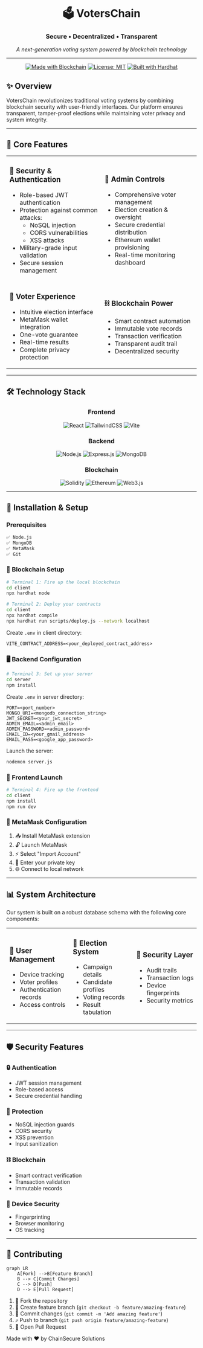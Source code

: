<div align="center">

# 🗳️ VotersChain

### Secure • Decentralized • Transparent

*A next-generation voting system powered by blockchain technology*

---

[![Made with Blockchain](https://img.shields.io/badge/Made%20with-Blockchain-blue.svg)](https://github.com/yourusername/VotersChain)
[![License: MIT](https://img.shields.io/badge/License-MIT-yellow.svg)](https://opensource.org/licenses/MIT)
[![Built with Hardhat](https://img.shields.io/badge/Built%20with-Hardhat-FECC00?logo=ethereum)](https://hardhat.org/)

</div>

## ✨ Overview

VotersChain revolutionizes traditional voting systems by combining blockchain security with user-friendly interfaces. Our platform ensures transparent, tamper-proof elections while maintaining voter privacy and system integrity.

---

## 🎯 Core Features

<table>
<tr>
<td width="50%">

### 🔐 Security & Authentication
- Role-based JWT authentication
- Protection against common attacks:
  - NoSQL injection
  - CORS vulnerabilities
  - XSS attacks
- Military-grade input validation
- Secure session management

</td>
<td width="50%">

### 👤 Admin Controls
- Comprehensive voter management
- Election creation & oversight
- Secure credential distribution
- Ethereum wallet provisioning
- Real-time monitoring dashboard

</td>
</tr>

<tr>
<td width="50%">

### 🗽 Voter Experience
- Intuitive election interface
- MetaMask wallet integration
- One-vote guarantee
- Real-time results
- Complete privacy protection

</td>
<td width="50%">

### ⛓️ Blockchain Power
- Smart contract automation
- Immutable vote records
- Transaction verification
- Transparent audit trail
- Decentralized security

</td>
</tr>
</table>

---

## 🛠️ Technology Stack

<div align="center">

### Frontend
![React](https://img.shields.io/badge/React-20232A?style=for-the-badge&logo=react&logoColor=61DAFB)
![TailwindCSS](https://img.shields.io/badge/Tailwind_CSS-38B2AC?style=for-the-badge&logo=tailwind-css&logoColor=white)
![Vite](https://img.shields.io/badge/Vite-646CFF?style=for-the-badge&logo=vite&logoColor=white)

### Backend
![Node.js](https://img.shields.io/badge/Node.js-43853D?style=for-the-badge&logo=node.js&logoColor=white)
![Express.js](https://img.shields.io/badge/Express.js-404D59?style=for-the-badge)
![MongoDB](https://img.shields.io/badge/MongoDB-4EA94B?style=for-the-badge&logo=mongodb&logoColor=white)

### Blockchain
![Solidity](https://img.shields.io/badge/Solidity-363636?style=for-the-badge&logo=solidity&logoColor=white)
![Ethereum](https://img.shields.io/badge/Ethereum-3C3C3D?style=for-the-badge&logo=ethereum&logoColor=white)
![Web3.js](https://img.shields.io/badge/Web3.js-F16822?style=for-the-badge&logo=web3.js&logoColor=white)

</div>

---

## 🚀 Installation & Setup

### Prerequisites

```markdown
✅ Node.js
✅ MongoDB
✅ MetaMask
✅ Git
```

### 🔗 Blockchain Setup

```bash
# Terminal 1: Fire up the local blockchain
cd client
npx hardhat node

# Terminal 2: Deploy your contracts
cd client
npx hardhat compile
npx hardhat run scripts/deploy.js --network localhost
```

Create `.env` in client directory:
```env
VITE_CONTRACT_ADDRESS=<your_deployed_contract_address>
```

### 🖥️ Backend Configuration

```bash
# Terminal 3: Set up your server
cd server
npm install
```

Create `.env` in server directory:
```env
PORT=<port_number>
MONGO_URI=<mongodb_connection_string>
JWT_SECRET=<your_jwt_secret>
ADMIN_EMAIL=<admin_email>
ADMIN_PASSWORD=<admin_password>
EMAIL_ID=<your_gmail_address>
EMAIL_PASS=<google_app_password>
```

Launch the server:
```bash
nodemon server.js
```

### 🎨 Frontend Launch

```bash
# Terminal 4: Fire up the frontend
cd client
npm install
npm run dev
```

### 🦊 MetaMask Configuration

1. 📥 Install MetaMask extension
2. 🔓 Launch MetaMask
3. ⚡ Select "Import Account"
4. 🔑 Enter your private key
5. 🌐 Connect to local network

---

## 📊 System Architecture

Our system is built on a robust database schema with the following core components:

<table>
<tr>
<td width="33%">

### 🔷 User Management
- Device tracking
- Voter profiles
- Authentication records
- Access controls

</td>
<td width="33%">

### 🔷 Election System
- Campaign details
- Candidate profiles
- Voting records
- Result tabulation

</td>
<td width="33%">

### 🔷 Security Layer
- Audit trails
- Transaction logs
- Device fingerprints
- Security metrics

</td>
</tr>
</table>

---

## 🛡️ Security Features

### 🔒 Authentication
- JWT session management
- Role-based access
- Secure credential handling

### 🔐 Protection
- NoSQL injection guards
- CORS security
- XSS prevention
- Input sanitization

### ⛓️ Blockchain
- Smart contract verification
- Transaction validation
- Immutable records

### 📱 Device Security
- Fingerprinting
- Browser monitoring
- OS tracking

---

## 🤝 Contributing

```mermaid
graph LR
    A[Fork] -->B[Feature Branch]
    B --> C[Commit Changes]
    C --> D[Push]
    D --> E[Pull Request]
```

1. 🍴 Fork the repository
2. 🌿 Create feature branch (`git checkout -b feature/amazing-feature`)
3. 💾 Commit changes (`git commit -m 'Add amazing feature'`)
4. ⤴️ Push to branch (`git push origin feature/amazing-feature`)
5. 🎯 Open Pull Request

<div>

Made with ❤️ by ChainSecure Solutions

</div>
